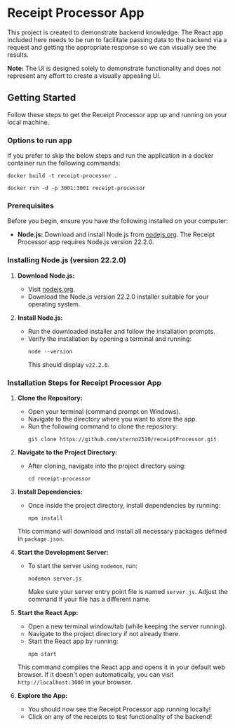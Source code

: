 # Receipt Processor App

This project is created to demonstrate backend knowledge. The React app included here needs to be run to facilitate passing data to the backend via a request and getting the appropriate response so we can visually see the results.

**Note:** The UI is designed solely to demonstrate functionality and does not represent any effort to create a visually appealing UI.

## Getting Started

Follow these steps to get the Receipt Processor app up and running on your local machine.

### Options to run app

If you prefer to skip the below steps and run the application in a docker container run the following commands:

```
docker build -t receipt-processor .
```
```
docker run -d -p 3001:3001 receipt-processor
```

### Prerequisites

Before you begin, ensure you have the following installed on your computer:

- **Node.js:** Download and install Node.js from [nodejs.org](https://nodejs.org). The Receipt Processor app requires Node.js version 22.2.0.

### Installing Node.js (version 22.2.0)

1. **Download Node.js:**
   - Visit [nodejs.org](https://nodejs.org).
   - Download the Node.js version 22.2.0 installer suitable for your operating system.

2. **Install Node.js:**
   - Run the downloaded installer and follow the installation prompts.
   - Verify the installation by opening a terminal and running:
     ```
     node --version
     ```
     This should display `v22.2.0`.

### Installation Steps for Receipt Processor App

1. **Clone the Repository:**
   - Open your terminal (command prompt on Windows).
   - Navigate to the directory where you want to store the app.
   - Run the following command to clone the repository:
     ```
     git clone https://github.com/sterno2510/receiptProcessor.git
     ```

2. **Navigate to the Project Directory:**
   - After cloning, navigate into the project directory using:
     ```
     cd receipt-processor
     ```

3. **Install Dependencies:**
   - Once inside the project directory, install dependencies by running:
     ```
     npm install
     ```
   This command will download and install all necessary packages defined in `package.json`.

4. **Start the Development Server:**
   - To start the server using `nodemon`, run:
     ```
     nodemon server.js
     ```
     Make sure your server entry point file is named `server.js`. Adjust the command if your file has a different name.

5. **Start the React App:**
   - Open a new terminal window/tab (while keeping the server running).
   - Navigate to the project directory if not already there.
   - Start the React app by running:
     ```
     npm start
     ```
   This command compiles the React app and opens it in your default web browser. If it doesn't open automatically, you can visit `http://localhost:3000` in your browser.

6. **Explore the App:**
   - You should now see the Receipt Processor app running locally!
   - Click on any of the receipts to test functionality of the backend!

